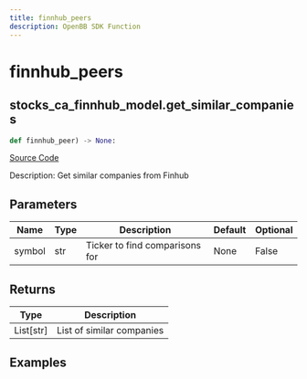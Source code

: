 ```yaml
---
title: finnhub_peers
description: OpenBB SDK Function
---
```

# finnhub_peers

## stocks_ca_finnhub_model.get_similar_companies

```python
def finnhub_peer) -> None:
```
[Source Code](https://github.com/OpenBB-finance/OpenBBTerminal/tree/main/openbb_terminal/decorators.py#L16)

Description: Get similar companies from Finhub

## Parameters

| Name | Type | Description | Default | Optional |
| ---- | ---- | ----------- | ------- | -------- |
| symbol | str | Ticker to find comparisons for | None | False |

## Returns

| Type | Description |
| ---- | ----------- |
| List[str] | List of similar companies |

## Examples

